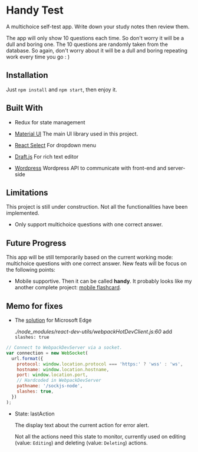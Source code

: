 # Handy Test

A multichoice self-test app. Write down your study notes then review them.

The app will only show 10 questions each time. So don't worry it will be a dull and boring one. The 10 questions are randomly taken from the database. So again, don't worry about it will be a dull and boring repeating work every time you go : )

## Installation

Just `npm install` and `npm start`, then enjoy it.

## Built With

- Redux for state management

- [Material UI]  The main UI library used in this project.

- [React Select] For dropdown menu

- [Draft.js] For rich text editor

- [Wordpress] Wordpress API to communicate with front-end and server-side

## Limitations

This project is still under construction. Not all the functionalities have been implemented.

- Only support multichoice questions with one correct answer.

## Future Progress

This app will be still temporarily based on the current working mode: multichoice questions with one correct answer. New feats will be focus on the following points:

- Mobile supportive. Then it can be called **handy**. It probably looks like my another complete project: [mobile flashcard].

## Memo for fixes

- The [solution] for Microsoft Edge

  *./node_modules/react-dev-utils/webpackHotDevClient.js:60* add `slashes: true`

```javascript
// Connect to WebpackDevServer via a socket.
var connection = new WebSocket(
  url.format({
    protocol: window.location.protocol === 'https:' ? 'wss' : 'ws',
    hostname: window.location.hostname,
    port: window.location.port,
    // Hardcoded in WebpackDevServer
    pathname: '/sockjs-node',
    slashes: true,
  })
);
```

- State: lastAction
  
  The display text about the current action for error alert.
  
  Not all the actions need this state to monitor, currently used on editing (value: `Editing`) and deleting (value: `Deleting`) actions.

[Material UI]: https://material-ui.com/

[React Select]: https://react-select.com/home

[mobile flashcard]: https://github.com/jerryfishzz/mobile-flashcards

[Draft.js]: https://draftjs.org/

[Wordpress]: https://developer.wordpress.org/rest-api/

[solution]: https://github.com/facebook/create-react-app/issues/8084#issuecomment-562981098
